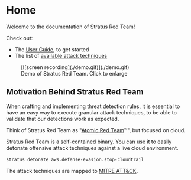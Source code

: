 # Home

Welcome to the documentation of Stratus Red Team!

Check out:

- The [User Guide](./user-guide), to get started
- The list of [available attack techniques](./attack-techniques)

<figure markdown>
[![screen recording](./demo.gif)](./demo.gif)
<figcaption>Demo of Stratus Red Team. Click to enlarge</figcaption>
</figure>

## Motivation Behind Stratus Red Team

When crafting and implementing threat detection rules, it is essential to have an easy way to execute granular attack techniques, to be able to validate that our detections work as expected.

Think of Stratus Red Team as "[Atomic Red Team](https://github.com/redcanaryco/atomic-red-team)™", but focused on cloud.

Stratus Red Team is a self-contained binary. You can use it to easily detonate offensive attack techniques against a live cloud environment.

```bash title="Sample usage - Stopping a CloudTrail Trail (Defense Evasion)"
stratus detonate aws.defense-evasion.stop-cloudtrail
```

The attack techniques are mapped to [MITRE ATT&CK](https://attack.mitre.org/).
